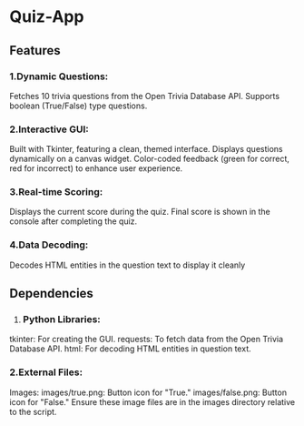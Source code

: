 # Quiz-App
## Features
### 1.Dynamic Questions:
Fetches 10 trivia questions from the Open Trivia Database API.
Supports boolean (True/False) type questions.

### 2.Interactive GUI:
Built with Tkinter, featuring a clean, themed interface.
Displays questions dynamically on a canvas widget.
Color-coded feedback (green for correct, red for incorrect) to enhance user experience.

### 3.Real-time Scoring:
Displays the current score during the quiz.
Final score is shown in the console after completing the quiz.

### 4.Data Decoding:
Decodes HTML entities in the question text to display it cleanly

## Dependencies
1. ### Python Libraries:
tkinter: For creating the GUI.
requests: To fetch data from the Open Trivia Database API.
html: For decoding HTML entities in question text.

### 2.External Files:
Images:
images/true.png: Button icon for "True."
images/false.png: Button icon for "False."
Ensure these image files are in the images directory relative to the script.
